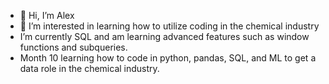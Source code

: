 - 👋 Hi, I’m Alex
- 👀 I’m interested in learning how to utilize coding in the chemical industry
- I’m currently SQL and am learning advanced features such as window functions and subqueries.
- Month 10 learning how to code in python, pandas, SQL, and ML to get a data role in the chemical industry.

<!---
alexsnadeau/alexsnadeau is a ✨ special ✨ repository because its `README.md` (this file) appears on your GitHub profile.
You can click the Preview link to take a look at your changes.
--->
